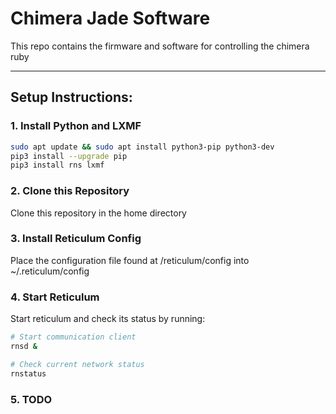 # Chimera Jade Software

This repo contains the firmware and software for controlling the chimera ruby

---
## Setup Instructions:

### 1. Install Python and LXMF
```bash
sudo apt update && sudo apt install python3-pip python3-dev
pip3 install --upgrade pip
pip3 install rns lxmf
```

### 2. Clone this Repository
Clone this repository in the home directory

### 3. Install Reticulum Config 
Place the configuration file found at /reticulum/config into ~/.reticulum/config

### 4. Start Reticulum
Start reticulum and check its status by running:
```bash
# Start communication client
rnsd &

# Check current network status
rnstatus
```

### 5. TODO
